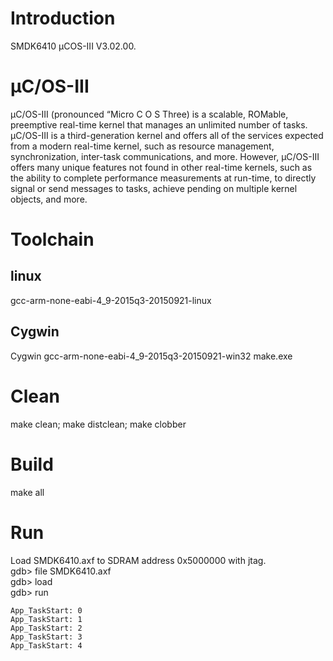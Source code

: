 # Introduction
SMDK6410 μCOS-III V3.02.00.

# μC/OS-III

μC/OS-III (pronounced “Micro C O S Three) is a scalable, ROMable, preemptive real-time kernel that manages an unlimited number of tasks. μC/OS-III is a third-generation kernel and offers all of the services expected from a modern real-time kernel, such as resource management, synchronization, inter-task communications, and more. However, μC/OS-III offers many unique features not found in other real-time kernels, such as the ability to complete performance measurements at run-time, to directly signal or send messages to tasks, achieve pending on multiple kernel objects, and more.

# Toolchain
## linux
gcc-arm-none-eabi-4_9-2015q3-20150921-linux
## Cygwin
Cygwin gcc-arm-none-eabi-4_9-2015q3-20150921-win32 make.exe

# Clean
make clean; make distclean; make clobber

# Build
make all

# Run
Load SMDK6410.axf to SDRAM address 0x5000000 with jtag.  
gdb> file SMDK6410.axf  
gdb> load  
gdb> run  

```
App_TaskStart: 0
App_TaskStart: 1
App_TaskStart: 2
App_TaskStart: 3
App_TaskStart: 4
```
